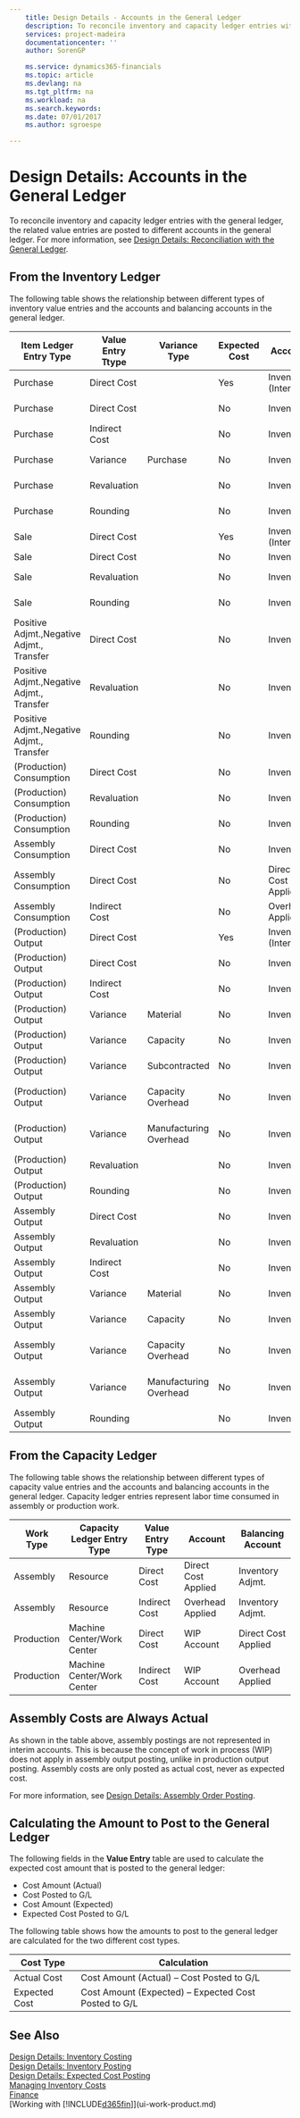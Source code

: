 ```yaml
---
    title: Design Details - Accounts in the General Ledger 
    description: To reconcile inventory and capacity ledger entries with the general ledger, the related value entries are posted to different accounts in the general ledger.
    services: project-madeira
    documentationcenter: ''
    author: SorenGP

    ms.service: dynamics365-financials
    ms.topic: article
    ms.devlang: na
    ms.tgt_pltfrm: na
    ms.workload: na
    ms.search.keywords:
    ms.date: 07/01/2017
    ms.author: sgroespe

---
```

# Design Details: Accounts in the General Ledger
To reconcile inventory and capacity ledger entries with the general ledger, the related value entries are posted to different accounts in the general ledger. For more information, see [Design Details: Reconciliation with the General Ledger](design-details-reconciliation-with-the-general-ledger.md).  

## From the Inventory Ledger  
The following table shows the relationship between different types of inventory value entries and the accounts and balancing accounts in the general ledger.  

|**Item Ledger Entry Type**|**Value Entry Ttype**|**Variance Type**|**Expected Cost**|**Account**|**Balancing Account**|  
|--------------------------------|--------------------------|-----------------------|-----------------------|-----------------|---------------------------|  
|Purchase|Direct Cost||Yes|Inventory  (Interim)|Invt. Accrual Acc. (Interim)|  
|Purchase|Direct Cost||No|Inventory|Direct Cost Applied|  
|Purchase|Indirect Cost||No|Inventory|Overhead Applied|  
|Purchase|Variance|Purchase|No|Inventory|Purchase Variance|  
|Purchase|Revaluation||No|Inventory|Inventory Adjmt.|  
|Purchase|Rounding||No|Inventory|Inventory Adjmt.|  
|Sale|Direct Cost||Yes|Inventory  (Interim)|COGS (Interim)|  
|Sale|Direct Cost||No|Inventory|COGS|  
|Sale|Revaluation||No|Inventory|Inventory Adjmt.|  
|Sale|Rounding||No|Inventory|Inventory Adjmt.|  
|Positive Adjmt.,Negative Adjmt., Transfer|Direct Cost||No|Inventory|Inventory Adjmt.|  
|Positive Adjmt.,Negative Adjmt., Transfer|Revaluation||No|Inventory|Inventory Adjmt.|  
|Positive Adjmt.,Negative Adjmt., Transfer|Rounding||No|Inventory|Inventory Adjmt.|  
|(Production) Consumption|Direct Cost||No|Inventory|WIP|  
|(Production) Consumption|Revaluation||No|Inventory|Inventory Adjmt.|  
|(Production) Consumption|Rounding||No|Inventory|Inventory Adjmt.|  
|Assembly Consumption|Direct Cost||No|Inventory|Inventory Adjmt.|  
|Assembly Consumption|Direct Cost||No|Direct Cost Applied|Inventory Adjmt.|  
|Assembly Consumption|Indirect Cost||No|Overhead Applied|Inventory Adjmt.|  
|(Production) Output|Direct Cost||Yes|Inventory  (Interim)|WIP|  
|(Production) Output|Direct Cost||No|Inventory|WIP|  
|(Production) Output|Indirect Cost||No|Inventory|Overhead Applied|  
|(Production) Output|Variance|Material|No|Inventory|Material Variance|  
|(Production) Output|Variance|Capacity|No|Inventory|Capacity Variance|  
|(Production) Output|Variance|Subcontracted|No|Inventory|Subcontracted Variance|  
|(Production) Output|Variance|Capacity Overhead|No|Inventory|Cap. Overhead Variance|  
|(Production) Output|Variance|Manufacturing Overhead|No|Inventory|Mfg. Overhead Variance|  
|(Production) Output|Revaluation||No|Inventory|Inventory Adjmt.|  
|(Production) Output|Rounding||No|Inventory|Inventory Adjmt.|  
|Assembly Output|Direct Cost||No|Inventory|Inventory Adjmt.|  
|Assembly Output|Revaluation||No|Inventory|Inventory Adjmt.|  
|Assembly Output|Indirect Cost||No|Inventory|Overhead Applied|  
|Assembly Output|Variance|Material|No|Inventory|Material Variance|  
|Assembly Output|Variance|Capacity|No|Inventory|Capacity Variance|  
|Assembly Output|Variance|Capacity Overhead|No|Inventory|Cap. Overhead Variance|  
|Assembly Output|Variance|Manufacturing Overhead|No|Inventory|Mfg. Overhead Variance|  
|Assembly Output|Rounding||No|Inventory|Inventory Adjmt.|  

## From the Capacity Ledger  
 The following table shows the relationship between different types of capacity value entries and the accounts and balancing accounts in the general ledger. Capacity ledger entries represent labor time consumed in assembly or production work.  

|**Work Type**|**Capacity Ledger Entry Type**|**Value Entry Type**|**Account**|**Balancing Account**|  
|-------------------|------------------------------------|--------------------------|-----------------|---------------------------|  
|Assembly|Resource|Direct Cost|Direct Cost Applied|Inventory Adjmt.|  
|Assembly|Resource|Indirect Cost|Overhead Applied|Inventory Adjmt.|  
|Production|Machine Center/Work Center|Direct Cost|WIP Account|Direct Cost Applied|  
|Production|Machine Center/Work Center|Indirect Cost|WIP Account|Overhead Applied|  

## Assembly Costs are Always Actual  
 As shown in the table above, assembly postings are not represented in interim accounts. This is because the concept of work in process (WIP) does not apply in assembly output posting, unlike in production output posting. Assembly costs are only posted as actual cost, never as expected cost.  

 For more information, see [Design Details: Assembly Order Posting](design-details-assembly-order-posting.md).  

## Calculating the Amount to Post to the General Ledger  
 The following fields in the **Value Entry** table are used to calculate the expected cost amount that is posted to the general ledger:  

-   Cost Amount (Actual)  
-   Cost Posted to G/L  
-   Cost Amount (Expected)  
-   Expected Cost Posted to G/L  

The following table shows how the amounts to post to the general ledger are calculated for the two different cost types.  

|Cost Type|Calculation|  
|---------------|-----------------|  
|Actual Cost|Cost Amount (Actual) – Cost Posted to G/L|  
|Expected Cost|Cost Amount (Expected) –  Expected Cost Posted to G/L|  

## See Also  
 [Design Details: Inventory Costing](design-details-inventory-costing.md)   
 [Design Details: Inventory Posting](design-details-inventory-posting.md)   
 [Design Details: Expected Cost Posting](design-details-expected-cost-posting.md)  
 [Managing Inventory Costs](finance-manage-inventory-costs.md)  
 [Finance](finance.md)  
 [Working with [!INCLUDE[d365fin](includes/d365fin_md.md)]](ui-work-product.md)  
